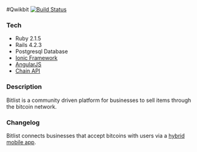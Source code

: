 #Qwikbit
[![Build Status](https://travis-ci.org/mmplisskin/rails-qwickbit.svg)](https://travis-ci.org/mmplisskin/rails-qwickbit)

### Tech
* Ruby 2.1.5
* Rails 4.2.3
* Postgresql Database
* [Ionic Framework]('http://ionicframework.com/')
* [AngularJS]('https://angularjs.org/')
* [Chain API]('https://chain.com/')

### Description
Bitlist is a community driven platform for businesses to sell items through the bitcoin network.

### Changelog
Bitlist connects businesses that accept bitcoins with users via a [hybrid mobile app]('https://github.com/Ephapox/ionic-qwkbit').
